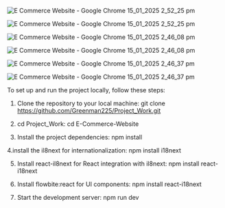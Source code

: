 ![E Commerce Website - Google Chrome 15_01_2025 2_52_25 pm](https://github.com/user-attachments/assets/09599f82-0a03-4b84-a982-25bbc23a0a98)

![E Commerce Website - Google Chrome 15_01_2025 2_52_25 pm](https://github.com/user-attachments/assets/b759495d-4142-49e2-b0bd-8e2288a6b9f7)

![E Commerce Website - Google Chrome 15_01_2025 2_46_08 pm](https://github.com/user-attachments/assets/35691680-d281-42f2-a095-b05b9f49cfee)

![E Commerce Website - Google Chrome 15_01_2025 2_46_08 pm](https://github.com/user-attachments/assets/613db22a-b43d-40d0-8ec1-721507b28575)

![E Commerce Website - Google Chrome 15_01_2025 2_46_37 pm](https://github.com/user-attachments/assets/e3d531d3-e122-4776-b154-e75d46eebc5d)

![E Commerce Website - Google Chrome 15_01_2025 2_46_37 pm](https://github.com/user-attachments/assets/9f7d724d-3883-4d9d-8243-468b4a2a9b62)











To set up and run the project locally, follow these steps:
1. Clone the repository to your local machine:
   git clone https://github.com/Greenman225/Project_Work.git

2. cd Project_Work:
   cd E-Commerce-Website

3. Install the project dependencies:
   npm install

4.install the il8next for internationalization:
  npm install i18next

5. Install react-il8next for React integration with il8next:
   npm install react-i18next

6. Install flowbite:react for UI components:
    npm install react-i18next

7. Start the development server:
   npm run dev

 
  
